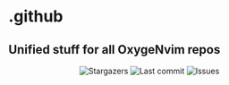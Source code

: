 <div>
    <h1>.github</h1>
    <h2>Unified stuff for all OxygeNvim repos</h1>
</div>

<div align="center">
  <img alt="Stargazers" src="https://img.shields.io/github/stars/OxygeNvim/.github?style=for-the-badge&colorA=0b1221&colorB=ff8e8e" />
  <img alt="Last commit" src="https://img.shields.io/github/last-commit/OxygeNvim/.github?style=for-the-badge&colorA=0b1221&colorB=BDB0E4" />
  <img alt="Issues" src="https://img.shields.io/github/issues/OxygeNvim/.github?style=for-the-badge&colorA=0b1221&colorB=FBC19D" />
</div>
